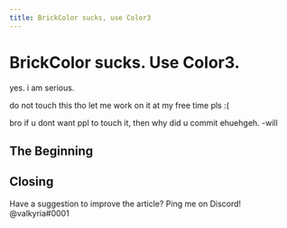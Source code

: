 ```yaml
---
title: BrickColor sucks, use Color3
---
```


# BrickColor sucks. Use Color3.
yes. i am serious.

do not touch this tho let me work on it at my free time pls :(

bro if u dont want ppl to touch it, then why did u commit ehuehgeh. -will
## The Beginning

## Closing
Have a suggestion to improve the article? Ping me on Discord! @valkyria#0001